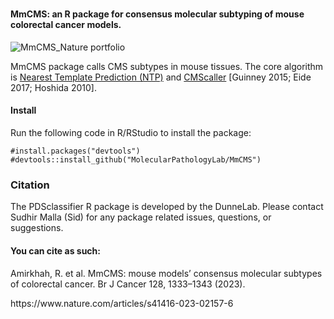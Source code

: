# <h4>MmCMS: an R package for consensus molecular subtyping of mouse colorectal cancer models.</h4>
![MmCMS_Nature portfolio](https://github.com/user-attachments/assets/c54b4086-a17a-4721-8bc6-bbea40c561a7)

<p>MmCMS package calls CMS subtypes in mouse tissues. The core algorithm is <a href="https://journals.plos.org/plosone/article?id=10.1371/journal.pone.0015543"> Nearest Template Prediction (NTP)</a> and <a href="https://www.nature.com/articles/s41598-017-16747-x"> CMScaller</a> [Guinney 2015; Eide 2017; Hoshida 2010].</p>

<h4>Install</h4>
<p>Run the following code in R/RStudio to install the package:</p>

<code>#install.packages("devtools")</code><br>
<code>#devtools::install_github("MolecularPathologyLab/MmCMS")</code>
<h3>Citation</h3>
<p>The PDSclassifier R package is developed by the DunneLab. Please contact Sudhir Malla (Sid) for any package related issues, questions, or suggestions.</p>

<h4>You can cite as such:</h4>
<p>Amirkhah, R. et al. MmCMS: mouse models’ consensus molecular subtypes of colorectal cancer. Br J Cancer 128, 1333–1343 (2023).</p>
<p>https://www.nature.com/articles/s41416-023-02157-6</p>
